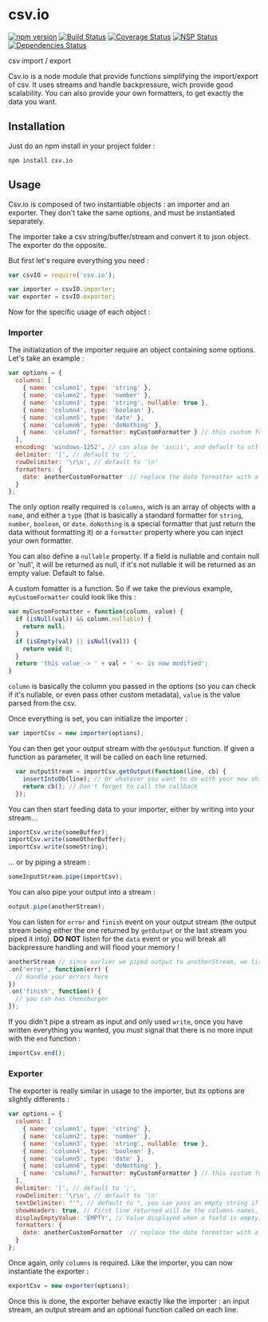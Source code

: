 # csv.io

[![npm version](https://badge.fury.io/js/csv.io.svg)](https://www.npmjs.com/csv.io)
[![Build Status](https://travis-ci.org/Atlantis-Software/csv.io.svg?branch=master)](https://travis-ci.org/Atlantis-Software/csv.io)
[![Coverage Status](https://coveralls.io/repos/github/Atlantis-Software/csv.io/badge.svg?branch=master)](https://coveralls.io/github/Atlantis-Software/csv.io?branch=master)
[![NSP Status](https://nodesecurity.io/orgs/atlantis/projects/3c799d7b-23a9-4f48-a858-4259fb351d1c/badge)](https://nodesecurity.io/orgs/atlantis/projects/3c799d7b-23a9-4f48-a858-4259fb351d1c)
[![Dependencies Status](https://david-dm.org/Atlantis-Software/csv.io.svg)](https://david-dm.org/Atlantis-Software/csv.io)

csv import / export

Csv.io is a node module that provide functions simplifying the import/export of csv. It uses streams and handle backpressure, wich provide good scalability. You can also provide your own formatters, to get exactly the data you want.

## Installation
Just do an npm install in your project folder :
```
npm install csv.io
```

## Usage
Csv.io is composed of two instantiable objects : an importer and an exporter. They don't take the same options, and must be instantiated separately.

The importer take a csv string/buffer/stream and convert it to json object. The exporter do the opposite.

But first let's require everything you need :
```javascript
var csvIO = require('csv.io');

var importer = csvIO.importer;
var exporter = csvIO.exporter;
```
Now for the specific usage of each object :

### Importer
The initialization of the importer require an object containing some options. Let's take an example :

```javascript
var options = {
  columns: [
    { name: 'column1', type: 'string' },
    { name: 'column2', type: 'number' },
    { name: 'column3', type: 'string', nullable: true },
    { name: 'column4', type: 'boolean' },
    { name: 'column5', type: 'date' },
    { name: 'column6', type: 'doNothing' },
    { name: 'column7', formatter: myCustomFormatter } // this custom formatter is specific to this column
  ],
  encoding: 'windows-1252', // can also be 'ascii', and default to utf-8
  delimiter: '|', // default to ';',
  rowDelimiter: '\r\n', // default to '\n'
  formatters: {
    date: anotherCustomFormatter  // replace the date formatter with a custom one
  }
};
```
The only option really required is `columns`, wich is an array of objects with a `name`, and either a `type` (that is basically a standard formatter for `string`, `number`, `boolean`, or `date`. `doNothing` is a special formatter that just return the data without formatting it) or a `formatter` property where you can inject your own formatter.

You can also define a `nullable` property. If a field is nullable and contain null or 'null', it will be returned as null, if it's not nullable it will be returned as an empty value. Default to false.

A custom fomatter is a function. So if we take the previous example, `myCustomFormatter` could look like this :

```javascript
var myCustomFormatter = function(column, value) {
  if (isNull(val)) && column.nullable) {
    return null;
  }
  if (isEmpty(val) || isNull(val)) {
    return void 0;
  }
  return 'this value -> ' + val + ' <- is now modified';
}
```

`column` is basically the column you passed in the options (so you can check if it's nullable, or even pass other custom metadata), `value` is the value parsed from the csv.

Once everything is set, you can initialize the importer :
```javascript
var importCsv = new importer(options);
```

You can then get your output stream with the `getOutput` function. If given a function as parameter, it will be called on each line returned.

```javascript
  var outputStream = importCsv.getOutput(function(line, cb) {
    insertIntoDb(line); // Or whatever you want to do with your new shiny object
    return cb(); // Don't forget to call the callback
  });
```

You can then start feeding data to your importer, either by writing into your stream...
```javascript
importCsv.write(someBuffer);
importCsv.write(someOtherBuffer);
importCsv.write(someString);
```

... or by piping a stream :

```javascript
someInputStream.pipe(importCsv);
```

You can also pipe your output into a stream :

```javascript
output.pipe(anotherStream);
```

You can listen for `error` and `finish` event on your output stream (the output stream being either the one returned by `getOutput` or the last stream you piped it into). **DO NOT** listen for the `data` event or you will break all backpressure handling and will flood your memory !

```javascript
anotherStream // since earlier we piped output to anotherStream, we listen to the latter
.on('error', function(err) {
  // Handle your errors here
})
.on('finish', function() {
  // you can has cheezburger
});
```

If you didn't pipe a stream as input and only used `write`, once you have written everything you wanted, you must signal
that there is no more input with the `end` function :

```javascript
importCsv.end();
```

### Exporter
The exporter is really similar in usage to the importer, but its options are slightly differents :

```javascript
var options = {
  columns: [
    { name: 'column1', type: 'string' },
    { name: 'column2', type: 'number' },
    { name: 'column3', type: 'string', nullable: true },
    { name: 'column4', type: 'boolean' },
    { name: 'column5', type: 'date' },
    { name: 'column6', type: 'doNothing' },
    { name: 'column7', formatter: myCustomFormatter } // this custom formatter is specific to this column
  ],
  delimiter: '|', // default to ';',
  rowDelimiter: '\r\n', // default to '\n'
  textDelimiter: "'", // default to ", you can pass an empty string if you don't want a delimiter
  showHeaders: true, // First line returned will be the columns names, default to false
  displayEmptyValue: 'EMPTY', // Value displayed when a field is empty, default to empty string
  formatters: {
    date: anotherCustomFormatter  // replace the date formatter with a custom one
  }
};
```

Once again, only `columns` is required.
Like the importer, you can now instantiate the exporter :

```javascript
exportCsv = new exporter(options);
```

Once this is done, the exporter behave exactly like the importer : an input stream, an output stream and an optional function called on each line.
